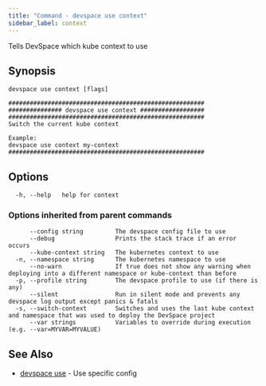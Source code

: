 ```yaml
---
title: "Command - devspace use context"
sidebar_label: context
---
```



Tells DevSpace which kube context to use

## Synopsis


```
devspace use context [flags]
```

```
#######################################################
############### devspace use context ##################
#######################################################
Switch the current kube context

Example:
devspace use context my-context
#######################################################
```
## Options

```
  -h, --help   help for context
```

### Options inherited from parent commands

```
      --config string         The devspace config file to use
      --debug                 Prints the stack trace if an error occurs
      --kube-context string   The kubernetes context to use
  -n, --namespace string      The kubernetes namespace to use
      --no-warn               If true does not show any warning when deploying into a different namespace or kube-context than before
  -p, --profile string        The devspace profile to use (if there is any)
      --silent                Run in silent mode and prevents any devspace log output except panics & fatals
  -s, --switch-context        Switches and uses the last kube context and namespace that was used to deploy the DevSpace project
      --var strings           Variables to override during execution (e.g. --var=MYVAR=MYVALUE)
```

## See Also

* [devspace use](../../cli/commands/devspace_use)	 - Use specific config
